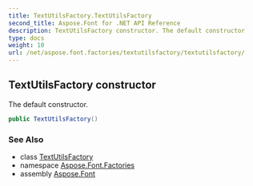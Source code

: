 ```yaml
---
title: TextUtilsFactory.TextUtilsFactory
second_title: Aspose.Font for .NET API Reference
description: TextUtilsFactory constructor. The default constructor
type: docs
weight: 10
url: /net/aspose.font.factories/textutilsfactory/textutilsfactory/
---
```

## TextUtilsFactory constructor

The default constructor.

```csharp
public TextUtilsFactory()
```

### See Also

* class [TextUtilsFactory](../)
* namespace [Aspose.Font.Factories](../../textutilsfactory/)
* assembly [Aspose.Font](../../../)


